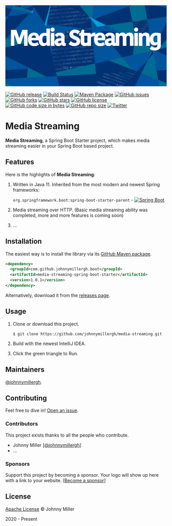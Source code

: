<div style="position: relative; text-align: center;">
  <img src="https://raw.githubusercontent.com/johnnymillergh/MaterialLibrary/master/media-streaming/media-streaming-social-image.png" alt="Media Streaming Social Image"/>
  <!--<div style="position: absolute; top: 34%; left: 34%; transform: translate(-50%, -50%); color: rgb(7, 156, 58); font-size: 60px; font-weight: bolder;">
    Media Streaming<br>
    Spring Boot Starter
  </div>-->
</div>

[![GitHub release](https://img.shields.io/github/release/johnnymillergh/media-streaming.svg)](https://github.com/johnnymillergh/media-streaming/releases)
[![Build Status](https://travis-ci.com/johnnymillergh/media-streaming.svg?branch=master)](https://travis-ci.com/johnnymillergh/media-streaming)
[![Maven Package](https://github.com/johnnymillergh/media-streaming/workflows/Maven%20Package/badge.svg?branch=master)](https://github.com/johnnymillergh?tab=packages&repo_name=media-streaming)
[![GitHub issues](https://img.shields.io/github/issues/johnnymillergh/media-streaming)](https://github.com/johnnymillergh/media-streaming/issues)
[![GitHub forks](https://img.shields.io/github/forks/johnnymillergh/media-streaming)](https://github.com/johnnymillergh/media-streaming/network)
[![GitHub stars](https://img.shields.io/github/stars/johnnymillergh/media-streaming)](https://github.com/johnnymillergh/media-streaming)
[![GitHub license](https://img.shields.io/github/license/johnnymillergh/media-streaming)](https://github.com/johnnymillergh/media-streaming/blob/master/LICENSE)
[![GitHub code size in bytes](https://img.shields.io/github/languages/code-size/johnnymillergh/media-streaming.svg?style=popout)](https://github.com/johnnymillergh/media-streaming)
[![GitHub repo size](https://img.shields.io/github/repo-size/johnnymillergh/media-streaming.svg)](https://github.com/johnnymillergh/media-streaming)
[![Twitter](https://img.shields.io/twitter/url/https/github.com/johnnymillergh/media-streaming?style=social)](https://twitter.com/intent/tweet?text=Wow:&url=https%3A%2F%2Fgithub.com%2Fjohnnymillergh%2Fmedia-streaming)

# Media Streaming

**Media Streaming**, a Spring Boot Starter project, which makes media streaming easier in your Spring Boot based project.

## Features

Here is the highlights of **Media Streaming**:

1. Written in Java 11. Inherited from the most modern and newest Spring frameworks:

   `org.springframework.boot:spring-boot-starter-parent` - [![Spring Boot](https://maven-badges.herokuapp.com/maven-central/org.springframework.boot/spring-boot-starter-parent/badge.svg)](https://maven-badges.herokuapp.com/maven-central/org.springframework.boot/spring-boot-starter-parent/)

2. Media streaming over HTTP. (Basic media streaming ability was completed, more and more features is coming soon)

3. …

## Installation

The easiest way is to install the library via its [GitHub Maven package](https://github.com/johnnymillergh?tab=packages&repo_name=media-streaming).

```xml
<dependency>
  <groupId>com.github.johnnymillergh.boot</groupId>
  <artifactId>media-streaming-spring-boot-starter</artifactId>
  <version>1.0.1</version>
</dependency>
```

Alternatively, download it from the [releases page](https://github.com/johnnymillergh/media-streaming/releases).

## Usage

1. Clone or download this project.

   ```shell
   $ git clone https://github.com/johnnymillergh/media-streaming.git
   ```

2. Build with the newest IntelliJ IDEA.

3. Click the green triangle to Run.

## Maintainers

[@johnnymillergh](https://github.com/johnnymillergh).

## Contributing

Feel free to dive in! [Open an issue](https://github.com/johnnymillergh/media-streaming/issues/new).

### Contributors

This project exists thanks to all the people who contribute. 

- Johnny Miller [[@johnnymillergh](https://github.com/johnnymillergh)]
- …


### Sponsors

Support this project by becoming a sponsor. Your logo will show up here with a link to your website. [[Become a sponsor](https://become-a-sponsor.org)]

## License

[Apache License](https://github.com/johnnymillergh/media-streaming/blob/master/LICENSE) © Johnny Miller

2020 - Present


